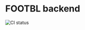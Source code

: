FOOTBL backend
=============
![CI status](https://codeship.com/projects/5731ab90-67a3-0133-1f74-2a824ee2caac/status?branch=master)
